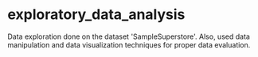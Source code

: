 # exploratory_data_analysis

Data exploration done on the dataset 'SampleSuperstore'. Also, used data manipulation and data visualization techniques for proper data evaluation.
